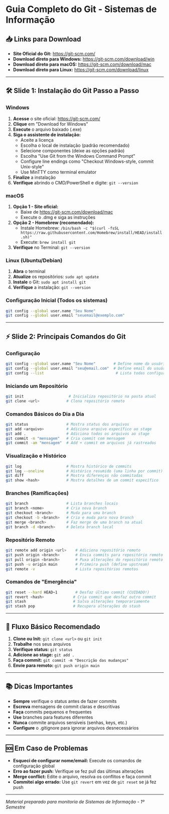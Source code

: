 # Guia Completo do Git - Sistemas de Informação

## 📥 Links para Download

- **Site Oficial do Git:** https://git-scm.com/
- **Download direto para Windows:** https://git-scm.com/download/win
- **Download direto para macOS:** https://git-scm.com/download/mac
- **Download direto para Linux:** https://git-scm.com/download/linux

---

## 🛠️ Slide 1: Instalação do Git Passo a Passo

### Windows
1. **Acesse** o site oficial: https://git-scm.com/
2. **Clique** em "Download for Windows"
3. **Execute** o arquivo baixado (.exe)
4. **Siga o assistente de instalação:**
   - Aceite a licença
   - Escolha o local de instalação (padrão recomendado)
   - Selecione componentes (deixe as opções padrão)
   - Escolha "Use Git from the Windows Command Prompt"
   - Configure line endings como "Checkout Windows-style, commit Unix-style"
   - Use MinTTY como terminal emulator
5. **Finalize** a instalação
6. **Verifique** abrindo o CMD/PowerShell e digite: `git --version`

### macOS
1. **Opção 1 - Site oficial:**
   - Baixe de https://git-scm.com/download/mac
   - Execute o .dmg e siga as instruções
2. **Opção 2 - Homebrew (recomendado):**
   - Instale Homebrew: `/bin/bash -c "$(curl -fsSL https://raw.githubusercontent.com/Homebrew/install/HEAD/install.sh)"`
   - Execute: `brew install git`
3. **Verifique** no Terminal: `git --version`

### Linux (Ubuntu/Debian)
1. **Abra** o terminal
2. **Atualize** os repositórios: `sudo apt update`
3. **Instale** o Git: `sudo apt install git`
4. **Verifique** a instalação: `git --version`

### Configuração Inicial (Todos os sistemas)
```bash
git config --global user.name "Seu Nome"
git config --global user.email "seuemail@exemplo.com"
```

---

## ⚡ Slide 2: Principais Comandos do Git

### Configuração
```bash
git config --global user.name "Seu Nome"        # Define nome do usuário
git config --global user.email "seu@email.com"  # Define email do usuário
git config --list                                # Lista todas configurações
```

### Iniciando um Repositório
```bash
git init                    # Inicializa repositório na pasta atual
git clone <url>            # Clona repositório remoto
```

### Comandos Básicos do Dia a Dia
```bash
git status                 # Mostra status dos arquivos
git add <arquivo>          # Adiciona arquivo específico ao stage
git add .                  # Adiciona todos os arquivos ao stage
git commit -m "mensagem"   # Cria commit com mensagem
git commit -am "mensagem"  # Add + commit em arquivos já rastreados
```

### Visualização e Histórico
```bash
git log                    # Mostra histórico de commits
git log --oneline          # Histórico resumido (uma linha por commit)
git diff                   # Mostra diferenças não commitadas
git show <hash>            # Mostra detalhes de um commit específico
```

### Branches (Ramificações)
```bash
git branch                 # Lista branches locais
git branch <nome>          # Cria nova branch
git checkout <branch>      # Muda para uma branch
git checkout -b <branch>   # Cria e muda para nova branch
git merge <branch>         # Faz merge de uma branch na atual
git branch -d <branch>     # Deleta branch local
```

### Repositório Remoto
```bash
git remote add origin <url>    # Adiciona repositório remoto
git push origin <branch>       # Envia commits para repositório remoto
git pull origin <branch>       # Puxa alterações do repositório remoto
git push -u origin main        # Primeira push (define upstream)
git remote -v                  # Lista repositórios remotos
```

### Comandos de "Emergência"
```bash
git reset --hard HEAD~1        # Desfaz último commit (CUIDADO!)
git revert <hash>             # Cria commit que desfaz outro commit
git stash                     # Salva alterações temporariamente
git stash pop                 # Recupera alterações do stash
```

---

## 🎯 Fluxo Básico Recomendado

1. **Clone ou Init:** `git clone <url>` ou `git init`
2. **Trabalhe** nos seus arquivos
3. **Verifique status:** `git status`
4. **Adicione ao stage:** `git add .`
5. **Faça commit:** `git commit -m "Descrição das mudanças"`
6. **Envie para remoto:** `git push origin main`

---

## 📚 Dicas Importantes

- **Sempre** verifique o status antes de fazer commits
- **Escreva** mensagens de commit claras e descritivas
- **Faça** commits pequenos e frequentes
- **Use** branches para features diferentes
- **Nunca** commite arquivos sensíveis (senhas, keys, etc.)
- **Configure** o .gitignore para ignorar arquivos desnecessários

---

## 🆘 Em Caso de Problemas

- **Esqueci de configurar nome/email:** Execute os comandos de configuração global
- **Erro ao fazer push:** Verifique se fez pull das últimas alterações
- **Merge conflict:** Edite o arquivo, resolva os conflitos e faça commit
- **Commitei algo errado:** Use `git revert` em vez de `git reset` se já fez push

---

*Material preparado para monitoria de Sistemas de Informação - 1º Semestre*